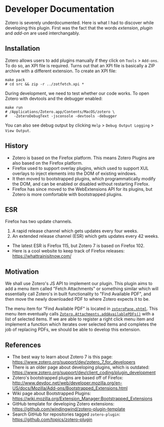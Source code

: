 # Developer Documentation

Zotero is severely underdocumented. Here is what I had to discover while
developing this plugin. First was the fact that the words _extension_, _plugin_
and _add-on_ are used interchangably.

## Installation

Zotero allows users to add plugins manually if they click on `Tools` >
`Add-ons`. To do so, an XPI file is required. Turns out that an XPI file is
basically a ZIP archive with a different extension. To create an XPI file:

```console
make pack
# cd src && zip -r ../zotfetch.xpi *
```

During development, we need to test whether our code works. To open Zotero with
devtools and the debugger enabled:

```console
make run
# /Applications/Zotero.app/Contents/MacOS/zotero \
#   -ZoteroDebugText -jsconsole -devtools -debugger
```

You can also see debug output by clicking `Help` > `Debug Output Logging` >
`View Output`.

## History

-   Zotero is based on the Firefox platform. This means Zotero Plugins are also
    based on the Firefox platform.
-   Firefox used to support overlay plugins, which used to support XUL overlays to
    inject elements into the DOM of existing windows.
-   It then moved to bootstrapped plugins, which programmatically modify the DOM,
    and can be enabled or disabled without restarting Firefox.
-   Firefox has since moved to the WebExtensions API for its plugins, but Zotero
    is more comfortable with bootstrapped plugins.

## ESR

Firefox has two update channels.

1. A rapid release channel which gets updates every four weeks.
2. An extended release channel (ESR) which gets updates every 42 weeks.

-   The latest ESR is Firefox 115, but Zotero 7 is based on Firefox 102.
-   Here is a cool website to keep track of Firefox releases:
    https://whattrainisitnow.com/

## Motivation

We shall use Zotero's JS API to implement our plugin. This plugin aims to add a
menu item called "Fetch Attachments" or something similar which will essentially
call Zotero's in built functionality to "Find Available PDF", and then move the
newly downloaded PDF to where Zotero expects it to be.

The menu item for "Find Available PDF" is located in
[`zoteroPane.xhtml`](https://github.com/zotero/zotero/blob/c9b639b311b189b08039e9e174c5e4fd3da0d612/chrome/content/zotero/zoteroPane.xhtml#L984).
This menu item eventually calls
[`Zotero.Attachments.addAvailablePDFs()`](https://github.com/zotero/zotero/blob/c9b639b311b189b08039e9e174c5e4fd3da0d612/chrome/content/zotero/zoteroPane.js#L4571)
with a list of selected items. If we are able to register a right click menu
item and implement a function which iterates over selected items and completes
the job of replacing PDFs, we should be able to develop this extension.

## References

-   The best way to learn about Zotero 7 is this page:  
    https://www.zotero.org/support/dev/zotero_7_for_developers
-   There is an older page about developing plugins, which is outdated:  
    https://www.zotero.org/support/dev/client_coding/plugin_development
-   Zotero's bootstrapped plugins are based off of Firefox:  
    http://www.devdoc.net/web/developer.mozilla.org/en-US/docs/Mozilla/Add-ons/Bootstrapped_Extensions.html
-   Wiki page about Bootstrapped Plugins:  
    https://wiki.mozilla.org/Extension_Manager:Bootstrapped_Extensions
-   GitHub template for developing Zotero extensions:  
    https://github.com/windingwind/zotero-plugin-template
-   Search GitHub for repositories tagged `zotero-plugin`:  
    https://github.com/topics/zotero-plugin
